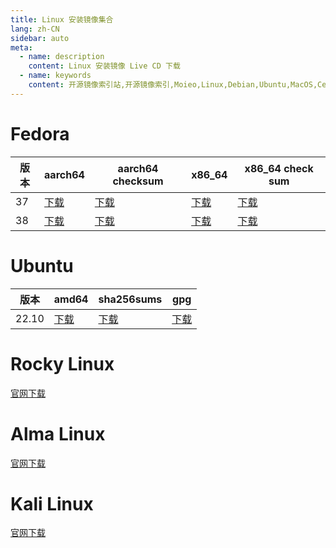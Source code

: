 ```yaml
---
title: Linux 安装镜像集合
lang: zh-CN
sidebar: auto
meta:
  - name: description
    content: Linux 安装镜像 Live CD 下载
  - name: keywords
    content: 开源镜像索引站,开源镜像索引,Moieo,Linux,Debian,Ubuntu,MacOS,CentOS,Fedora
---
```


# Fedora

[fedora_37_aarch64]: https://mirrors.tuna.tsinghua.edu.cn/fedora/releases/37/Workstation/aarch64/iso/Fedora-Workstation-Live-aarch64-37-1.7.iso
[fedora_37_aarch64_checksum]: https://mirrors.tuna.tsinghua.edu.cn/fedora/releases/37/Workstation/aarch64/iso/Fedora-Workstation-37-1.7-aarch64-CHECKSUM
[fedora_37_x86_64]: https://mirrors.tuna.tsinghua.edu.cn/fedora/releases/37/Workstation/x86_64/iso/Fedora-Workstation-Live-x86_64-37-1.7.iso
[fedora_37_x86_64_checksum]: https://mirrors.tuna.tsinghua.edu.cn/fedora/releases/37/Workstation/x86_64/iso/Fedora-Workstation-37-1.7-x86_64-CHECKSUM
[fedora_38_aarch64]: https://mirrors.tuna.tsinghua.edu.cn/fedora/releases/38/Workstation/aarch64/iso/Fedora-Workstation-Live-aarch64-38-1.6.iso
[fedora_38_aarch64_checksum]: https://mirrors.tuna.tsinghua.edu.cn/fedora/releases/38/Workstation/aarch64/iso/Fedora-Workstation-38-1.6-aarch64-CHECKSUM
[fedora_38_x86_64]: https://mirrors.tuna.tsinghua.edu.cn/fedora/releases/38/Workstation/x86_64/iso/Fedora-Workstation-Live-x86_64-38-1.6.iso
[fedora_38_x86_64_checksum]: https://mirrors.tuna.tsinghua.edu.cn/fedora/releases/38/Workstation/x86_64/iso/Fedora-Workstation-38-1.6-x86_64-CHECKSUM

| 版本 | aarch64                   | aarch64 checksum                   | x86_64                   | x86_64 check sum                  |
| ---- | ------------------------- | ---------------------------------- | ------------------------ | --------------------------------- |
| 37   | [下载][fedora_37_aarch64] | [下载][fedora_37_aarch64_checksum] | [下载][fedora_37_x86_64] | [下载][fedora_37_x86_64_checksum] |
| 38   | [下载][fedora_38_aarch64] | [下载][fedora_38_aarch64_checksum] | [下载][fedora_38_x86_64] | [下载][fedora_38_x86_64_checksum] |

# Ubuntu

[ubuntu_2210_amd64]: https://mirrors.tuna.tsinghua.edu.cn/ubuntu-releases/22.10/ubuntu-22.10-desktop-amd64.iso
[ubuntu_2210_sha256sum]: https://mirrors.tuna.tsinghua.edu.cn/ubuntu-releases/22.10/SHA256SUMS
[ubuntu_2210_gpg]: https://mirrors.tuna.tsinghua.edu.cn/ubuntu-releases/22.10/SHA256SUMS.gpg

| 版本  | amd64                     | sha256sums                    | gpg                     |
| ----- | ------------------------- | ----------------------------- | ----------------------- |
| 22.10 | [下载][ubuntu_2210_amd64] | [下载][ubuntu_2210_sha256sum] | [下载][ubuntu_2210_gpg] |

# Rocky Linux

[官网下载](https://rockylinux.org/zh_CN/download)

# Alma Linux

[官网下载](https://almalinux.org/zh-hans/#downloads)

# Kali Linux

[官网下载](https://www.kali.org/get-kali/#kali-installer-images)
